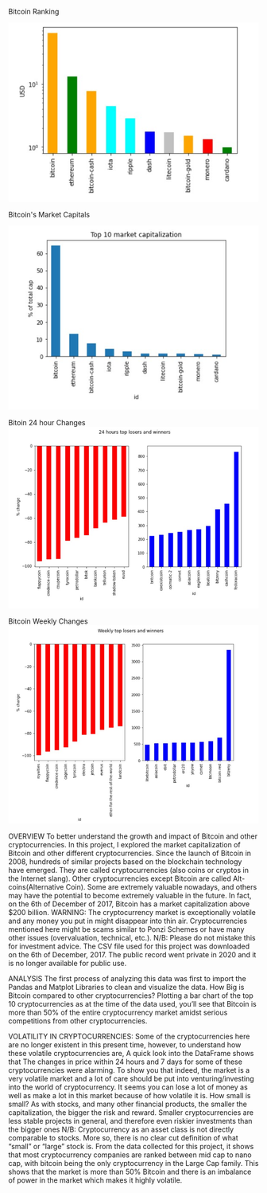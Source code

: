 Bitcoin Ranking

![Model](Graph/BitC-Ranking.jpg)

Bitcoin's Market Capitals

![Model](Graph/BitC-Explore-Market-Caps.jpg)

Bitoin 24 hour Changes
![Model](Graph/24h-win-lose-Chnge.jpg)

Bitcoin Weekly Changes
![Model](Graph/BitC-Weekly-Changes.jpg)

OVERVIEW To better understand the growth and impact of Bitcoin and other cryptocurrencies. In this project, I explored the market capitalization of Bitcoin and other different cryptocurrencies. Since the launch of Bitcoin in 2008, hundreds of similar projects based on the blockchain technology have emerged. They are called cryptocurrencies (also coins or cryptos in the Internet slang). Other cryptocurrencies except Bitcoin are called Alt-coins(Alternative Coin). Some are extremely valuable nowadays, and others may have the potential to become extremely valuable in the future. In fact, on the 6th of December of 2017, Bitcoin has a market capitalization above $200 billion. WARNING: The cryptocurrency market is exceptionally volatile and any money you put in might disappear into thin air. Cryptocurrencies mentioned here might be scams similar to Ponzi Schemes or have many other issues (overvaluation, technical, etc.). N/B: Please do not mistake this for investment advice. The CSV file used for this project was downloaded on the 6th of December, 2017. The public record went private in 2020 and it is no longer available for public use.

ANALYSIS The first process of analyzing this data was first to import the Pandas and Matplot Libraries to clean and visualize the data. How Big is Bitcoin compared to other cryptocurrencies? Plotting a bar chart of the top 10 cryptocurrencies as at the time of the data used, you’ll see that Bitcoin is more than 50% of the entire cryptocurrency market amidst serious competitions from other cryptocurrencies.

VOLATILITY IN CRYPTOCURRENCIES: Some of the cryptocurrencies here are no longer existent in this present time, however, to understand how these volatile cryptocurrencies are,
A quick look into the DataFrame shows that The changes in price within 24 hours and 7 days for some of these cryptocurrencies were alarming. To show you that indeed, the market is a very volatile market and a lot of care should be put into venturing/investing into the world of cryptocurrency. It seems you can lose a lot of money as well as make a lot in this market because of how volatile it is. How small is small? As with stocks, and many other financial products, the smaller the capitalization, the bigger the risk and reward. Smaller cryptocurrencies are less stable projects in general, and therefore even riskier investments than the bigger ones N/B: Cryptocurrency as an asset class is not directly comparable to stocks. More so, there is no clear cut definition of what “small” or “large” stock is. From the data collected for this project, it shows that most cryptocurrency companies are ranked between mid cap to nano cap, with bitcoin being the only cryptocurrency in the Large Cap family. This shows that the market is more than 50% Bitcoin and there is an imbalance of power in the market which makes it highly volatile.
